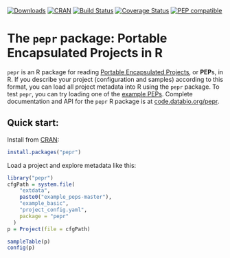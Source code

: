 [![Downloads](http://cranlogs.r-pkg.org/badges/grand-total/pepr)](http://cranlogs.r-pkg.org/badges/grand-total/pepr)
[![CRAN](http://www.r-pkg.org/badges/version-last-release/pepr)](http://www.r-pkg.org/badges/version-last-release/pepr)
[![Build Status](https://travis-ci.org/pepkit/pepr.svg?branch=master)](https://travis-ci.org/pepkit/pepr)
[![Coverage Status](https://coveralls.io/repos/github/pepkit/pepr/badge.svg?branch=dev)](https://coveralls.io/github/pepkit/pepr?branch=dev&service=github)
[![PEP compatible](http://pepkit.github.io/img/PEP-compatible-green.svg)](http://pepkit.github.io)

# The `pepr` package: Portable Encapsulated Projects in R

`pepr` is an R package for reading [Portable Encapsulated Projects](http://pep.databio.org/en/2.0.0/), or **PEP**s, in R. If you describe your project (configuration and samples) according to this format, you can load all project metadata into R using the `pepr` package. To test `pepr`, you can try loading one of the [example PEPs](https://github.com/pepkit/example_peps).
Complete documentation and API for the `pepr` R package is at [code.databio.org/pepr](http://code.databio.org/pepr/).


## Quick start:

Install from [CRAN](https://cran.rstudio.com/web/packages/pepr/index.html):

```R
install.packages("pepr")
```

Load a project and explore metadata like this:

```R
library("pepr")
cfgPath = system.file(
    "extdata",
    paste0("example_peps-master"),
    "example_basic",
    "project_config.yaml",
    package = "pepr"
  )
p = Project(file = cfgPath)

sampleTable(p)
config(p)
```
